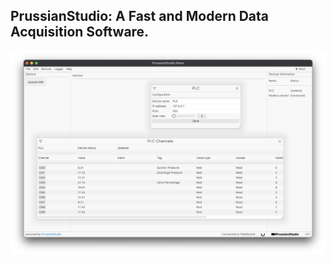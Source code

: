 ## PrussianStudio: A Fast and Modern Data Acquisition Software.

![PrussianStudio Nano](https://github.com/crimsondamask/prussianstudio/blob/main/nano.png?raw=true)
